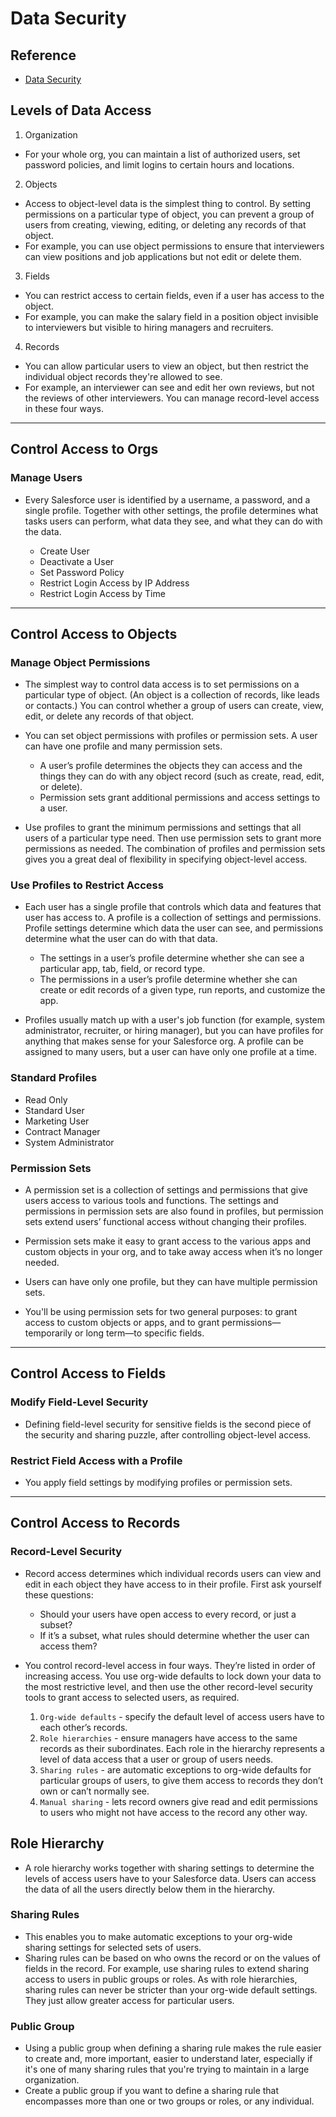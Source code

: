 # Data Security

## Reference
- [Data Security](https://trailhead.salesforce.com/trails/force_com_dev_beginner/modules/data_security)

## Levels of Data Access
1. Organization
- For your whole org, you can maintain a list of authorized users, set password policies, and limit logins to certain hours and locations.

2. Objects
- Access to object-level data is the simplest thing to control. By setting permissions on a particular type of object, you can prevent a group of users from creating, viewing, editing, or deleting any records of that object.
- For example, you can use object permissions to ensure that interviewers can view positions and job applications but not edit or delete them.

3. Fields
- You can restrict access to certain fields, even if a user has access to the object.
- For example, you can make the salary field in a position object invisible to interviewers but visible to hiring managers and recruiters.

4. Records
- You can allow particular users to view an object, but then restrict the individual object records they're allowed to see.
- For example, an interviewer can see and edit her own reviews, but not the reviews of other interviewers. You can manage record-level access in these four ways.

---

## Control Access to Orgs
### Manage Users
- Every Salesforce user is identified by a username, a password, and a single profile. Together with other settings, the profile determines what tasks users can perform, what data they see, and what they can do with the data.

  - Create User
  - Deactivate a User
  - Set Password Policy
  - Restrict Login Access by IP Address
  - Restrict Login Access by Time

---

## Control Access to Objects
### Manage Object Permissions
- The simplest way to control data access is to set permissions on a particular type of object. (An object is a collection of records, like leads or contacts.) You can control whether a group of users can create, view, edit, or delete any records of that object.

- You can set object permissions with profiles or permission sets. A user can have one profile and many permission sets.
  - A user’s profile determines the objects they can access and the things they can do with any object record (such as create, read, edit, or delete).
  - Permission sets grant additional permissions and access settings to a user.

- Use profiles to grant the minimum permissions and settings that all users of a particular type need. Then use permission sets to grant more permissions as needed. The combination of profiles and permission sets gives you a great deal of flexibility in specifying object-level access.


### Use Profiles to Restrict Access
- Each user has a single profile that controls which data and features that user has access to. A profile is a collection of settings and permissions. Profile settings determine which data the user can see, and permissions determine what the user can do with that data.
  - The settings in a user’s profile determine whether she can see a particular app, tab, field, or record type.
  - The permissions in a user’s profile determine whether she can create or edit records of a given type, run reports, and customize the app.

- Profiles usually match up with a user's job function (for example, system administrator, recruiter, or hiring manager), but you can have profiles for anything that makes sense for your Salesforce org. A profile can be assigned to many users, but a user can have only one profile at a time.


### Standard Profiles
- Read Only
- Standard User
- Marketing User
- Contract Manager
- System Administrator

### Permission Sets
- A permission set is a collection of settings and permissions that give users access to various tools and functions. The settings and permissions in permission sets are also found in profiles, but permission sets extend users’ functional access without changing their profiles.

- Permission sets make it easy to grant access to the various apps and custom objects in your org, and to take away access when it’s no longer needed.

- Users can have only one profile, but they can have multiple permission sets.

- You'll be using permission sets for two general purposes: to grant access to custom objects or apps, and to grant permissions—temporarily or long term—to specific fields.

---

## Control Access to Fields

### Modify Field-Level Security
- Defining field-level security for sensitive fields is the second piece of the security and sharing puzzle, after controlling object-level access.

### Restrict Field Access with a Profile
- You apply field settings by modifying profiles or permission sets. 

---

## Control Access to Records

### Record-Level Security
- Record access determines which individual records users can view and edit in each object they have access to in their profile. First ask yourself these questions:
  - Should your users have open access to every record, or just a subset?
  - If it’s a subset, what rules should determine whether the user can access them?

- You control record-level access in four ways. They’re listed in order of increasing access. You use org-wide defaults to lock down your data to the most restrictive level, and then use the other record-level security tools to grant access to selected users, as required.

  1. `Org-wide defaults` - specify the default level of access users have to each other’s records.
  2. `Role hierarchies` - ensure managers have access to the same records as their subordinates. Each role in the hierarchy represents a level of data access that a user or group of users needs.
  3. `Sharing rules` - are automatic exceptions to org-wide defaults for particular groups of users, to give them access to records they don’t own or can’t normally see.
  4. `Manual sharing` - lets record owners give read and edit permissions to users who might not have access to the record any other way.

## Role Hierarchy
- A role hierarchy works together with sharing settings to determine the levels of access users have to your Salesforce data. Users can access the data of all the users directly below them in the hierarchy.

### Sharing Rules
- This enables you to make automatic exceptions to your org-wide sharing settings for selected sets of users.
- Sharing rules can be based on who owns the record or on the values of fields in the record. For example, use sharing rules to extend sharing access to users in public groups or roles. As with role hierarchies, sharing rules can never be stricter than your org-wide default settings. They just allow greater access for particular users.

### Public Group
- Using a public group when defining a sharing rule makes the rule easier to create and, more important, easier to understand later, especially if it's one of many sharing rules that you're trying to maintain in a large organization.
- Create a public group if you want to define a sharing rule that encompasses more than one or two groups or roles, or any individual.

